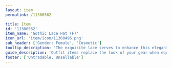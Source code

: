 ```yaml
---
layout: item
permalink: /11300562

title: Item
id: '11300562'
item_name: 'Gothic Lace Hat (F)'
icon_url: 'item/icon/11300496.png'
sub_header: ['Gender: Female', 'Cosmetic']
tooltip_description: 'The exquisite lace serves to enhance this elegant hat.'
guide_description: 'Outfit items replace the look of your gear when equipped.'
footer: ['Untradable, Unsellable']
---
```

